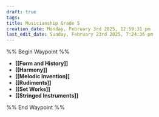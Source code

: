 ```yaml
---
draft: true
tags: 
title: Musicianship Grade 5
creation_date: Monday, February 3rd 2025, 12:59:31 pm
last_edit_date: Sunday, February 23rd 2025, 7:24:36 pm
---
```


%% Begin Waypoint %%
- **[[Form and History]]**
- **[[Harmony]]**
- **[[Melodic Invention]]**
- **[[Rudiments]]**
- **[[Set Works]]**
- **[[Stringed Instruments]]**

%% End Waypoint %%

